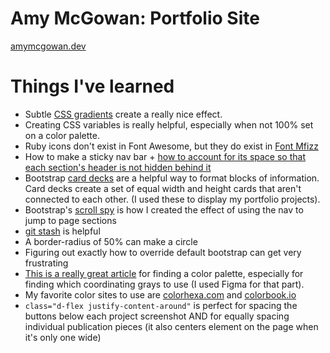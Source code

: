 # Amy McGowan: Portfolio Site
[amymcgowan.dev](https://amymcgowan.dev/)



# Things I've learned
- Subtle [CSS gradients](https://www.w3schools.com/css/css3_gradients.asp) create a really nice effect.
- Creating CSS variables is really helpful, especially when not 100% set on a color palette.
- Ruby icons don't exist in Font Awesome, but they do exist in [Font Mfizz](http://fizzed.com/oss/font-mfizz)
- How to make a sticky nav bar + [how to account for its space so that each section's header is not hidden behind it](https://www.freecodecamp.org/forum/t/scrollspy-navbar-blocks-content/140274/2)
- Bootstrap [card decks](https://getbootstrap.com/docs/4.0/components/card/) are a helpful way to format blocks of information. Card decks create a set of equal width and height cards that aren't connected to each other. (I used these to display my portfolio projects).
- Bootstrap's [scroll spy](https://getbootstrap.com/docs/4.3/components/scrollspy/) is how I created the effect of using the nav to jump to page sections
- [git stash](https://stackoverflow.com/questions/8085838/how-to-move-the-changes-from-one-branch-to-another-branch-git) is helpful
- A border-radius of 50% can make a circle
- Figuring out exactly how to override default bootstrap can get very frustrating
- [This is a really great article](https://app.getpocket.com/read/1247138368) for finding a color palette, especially for finding which coordinating grays to use (I used Figma for that part). 
- My favorite color sites to use are [colorhexa.com](https://www.colorhexa.com/) and [colorbook.io](https://www.colorbook.io/)
- `class="d-flex justify-content-around"` is perfect for spacing the buttons below each project screenshot AND for equally spacing individual publication pieces (it also centers element on the page when it's only one wide)